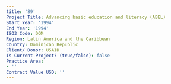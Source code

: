 ```yaml
---
title: '89'
Project Title: Advancing basic education and literacy (ABEL)
Start Year: '1994'
End Year: '1994'
ISO3 Code: DOM
Region: Latin America and the Caribbean
Country: Dominican Republic
Client/ Donor: USAID
Is Current Project? (true/false): false
Practice Area:
- ''
Contract Value USD: ''
---
```



